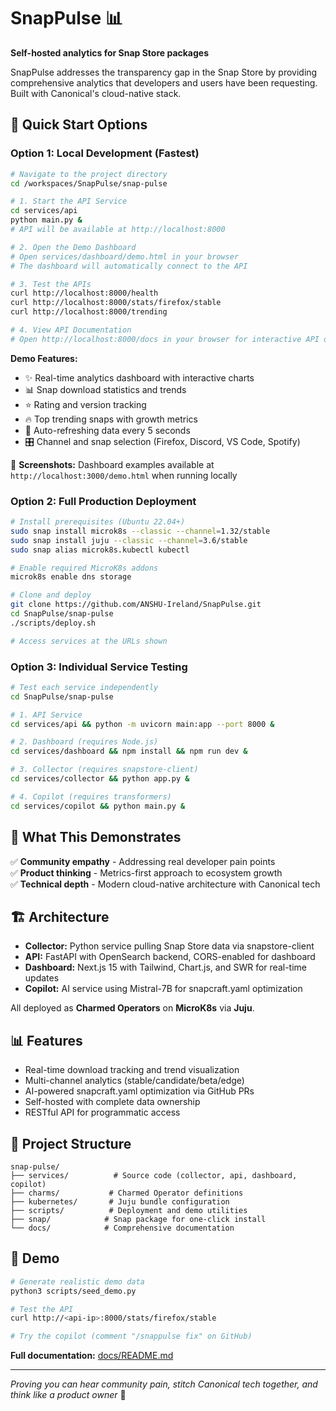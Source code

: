 # SnapPulse 📊

**Self-hosted analytics for Snap Store packages**

SnapPulse addresses the transparency gap in the Snap Store by providing comprehensive analytics that developers and users have been requesting. Built with Canonical's cloud-native stack.

## 🚀 Quick Start Options

### Option 1: Local Development (Fastest)

```bash
# Navigate to the project directory
cd /workspaces/SnapPulse/snap-pulse

# 1. Start the API Service
cd services/api
python main.py &
# API will be available at http://localhost:8000

# 2. Open the Demo Dashboard
# Open services/dashboard/demo.html in your browser
# The dashboard will automatically connect to the API

# 3. Test the APIs
curl http://localhost:8000/health
curl http://localhost:8000/stats/firefox/stable
curl http://localhost:8000/trending

# 4. View API Documentation
# Open http://localhost:8000/docs in your browser for interactive API docs
```

**Demo Features:**
- ✨ Real-time analytics dashboard with interactive charts
- 📊 Snap download statistics and trends
- ⭐ Rating and version tracking
- 🔥 Top trending snaps with growth metrics
- 🔄 Auto-refreshing data every 5 seconds
- 🎛️ Channel and snap selection (Firefox, Discord, VS Code, Spotify)

📸 **Screenshots:** Dashboard examples available at `http://localhost:3000/demo.html` when running locally

### Option 2: Full Production Deployment

```bash
# Install prerequisites (Ubuntu 22.04+)
sudo snap install microk8s --classic --channel=1.32/stable
sudo snap install juju --classic --channel=3.6/stable
sudo snap alias microk8s.kubectl kubectl

# Enable required MicroK8s addons
microk8s enable dns storage

# Clone and deploy
git clone https://github.com/ANSHU-Ireland/SnapPulse.git
cd SnapPulse/snap-pulse
./scripts/deploy.sh

# Access services at the URLs shown
```

### Option 3: Individual Service Testing

```bash
# Test each service independently
cd SnapPulse/snap-pulse

# 1. API Service
cd services/api && python -m uvicorn main:app --port 8000 &

# 2. Dashboard (requires Node.js)
cd services/dashboard && npm install && npm run dev &

# 3. Collector (requires snapstore-client)
cd services/collector && python app.py &

# 4. Copilot (requires transformers)
cd services/copilot && python main.py &
```

## 🎯 What This Demonstrates

✅ **Community empathy** - Addressing real developer pain points  
✅ **Product thinking** - Metrics-first approach to ecosystem growth  
✅ **Technical depth** - Modern cloud-native architecture with Canonical tech  

## 🏗️ Architecture

- **Collector:** Python service pulling Snap Store data via snapstore-client
- **API:** FastAPI with OpenSearch backend, CORS-enabled for dashboard
- **Dashboard:** Next.js 15 with Tailwind, Chart.js, and SWR for real-time updates
- **Copilot:** AI service using Mistral-7B for snapcraft.yaml optimization

All deployed as **Charmed Operators** on **MicroK8s** via **Juju**.

## 📊 Features

- Real-time download tracking and trend visualization
- Multi-channel analytics (stable/candidate/beta/edge)
- AI-powered snapcraft.yaml optimization via GitHub PRs
- Self-hosted with complete data ownership
- RESTful API for programmatic access

## 📁 Project Structure

```
snap-pulse/
├── services/          # Source code (collector, api, dashboard, copilot)
├── charms/           # Charmed Operator definitions  
├── kubernetes/       # Juju bundle configuration
├── scripts/          # Deployment and demo utilities
├── snap/            # Snap package for one-click install
└── docs/            # Comprehensive documentation
```

## 🧪 Demo

```bash
# Generate realistic demo data
python3 scripts/seed_demo.py

# Test the API
curl http://<api-ip>:8000/stats/firefox/stable

# Try the copilot (comment "/snappulse fix" on GitHub)
```

**Full documentation:** [docs/README.md](docs/README.md)

---

*Proving you can hear community pain, stitch Canonical tech together, and think like a product owner* 🚀